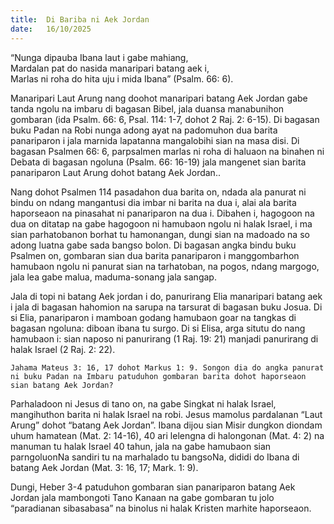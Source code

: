 ```yaml
---
title:  Di Bariba ni Aek Jordan
date:   16/10/2025
---
```


“Nunga dipauba Ibana laut i gabe mahiang,\
Mardalan pat do nasida manaripari batang aek i,\
Marlas ni roha do hita uju i mida Ibana”  (Psalm. 66: 6).

Manaripari Laut Arung nang doohot manaripari batang Aek Jordan gabe tanda ngolu na imbaru di bagasan Bibel, jala duansa manabunihon gombaran (ida Psalm. 66: 6, Psal. 114: 1-7, dohot 2 Raj. 2: 6-15). Di bagasan buku Padan na Robi nunga adong ayat na padomuhon dua barita panariparon i jala marnida lapatanna mangalobihi sian na masa disi. Di bagasan Psalmen 66: 6, parpsalmen marlas ni roha di haluaon na binahen ni Debata di bagasan ngoluna (Psalm. 66: 16-19) jala mangenet sian barita panariparon Laut Arung dohot batang Aek Jordan..

Nang dohot Psalmen 114 pasadahon dua barita on, ndada ala panurat ni bindu on ndang mangantusi dia imbar ni barita na dua i, alai ala barita haporseaon na pinasahat ni panariparon na dua i. Dibahen i, hagogoon na dua on ditatap na gabe hagogoon ni hamubaon ngolu ni halak Israel, i ma sian parhatobanon borhat tu hamonangan, dungi sian na madoado na so adong luatna gabe sada bangso bolon. Di bagasan angka bindu buku Psalmen on, gombaran sian dua barita panariparon i manggombarhon hamubaon ngolu ni panurat sian na tarhatoban, na pogos, ndang margogo, jala lea gabe malua, maduma-sonang jala sangap.

Jala di topi ni batang Aek jordan i do, panurirang Elia manaripari batang aek i jala di bagasan hahomion na sarupa na tarsurat di bagasan buku Josua. Di si Elia, panariparon i mamboan godang hamubaon goar na tangkas di bagasan ngoluna: diboan ibana tu surgo. Di si Elisa, arga situtu do nang hamubaon i: sian naposo ni panurirang (1 Raj. 19: 21) manjadi panurirang di halak Israel (2 Raj. 2: 22).

`Jahama Mateus 3: 16, 17 dohot Markus 1: 9. Songon dia do angka panurat ni buku Padan na Imbaru patuduhon gombaran barita dohot haporseaon sian batang Aek Jordan?`

Parhaladoon ni Jesus di tano on, na gabe Singkat ni halak Israel, mangihuthon barita ni halak Israel na robi. Jesus mamolus pardalanan “Laut Arung” dohot “batang Aek Jordan”. Ibana dijou sian Misir dungkon diondam uhum hamatean (Mat. 2: 14-16), 40 ari lelengna di halongonan (Mat. 4: 2) na manuman tu halak Israel 40 tahun, jala na gabe hamubaon sian parngoluonNa sandiri tu na marhalado tu bangsoNa, dididi do Ibana di batang Aek Jordan (Mat. 3: 16, 17; Mark. 1: 9).

Dungi, Heber 3-4 patuduhon gombaran sian panariparon batang Aek Jordan jala mambongoti Tano Kanaan na gabe gombaran tu jolo “paradianan sibasabasa” na binolus ni halak Kristen marhite haporseaon.